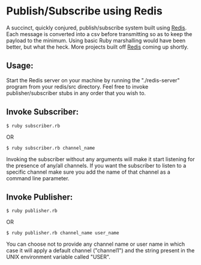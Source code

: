 Publish/Subscribe using Redis
=============================

A succinct, quickly conjured, publish/subscribe system built using [Redis](http://redis.io/). Each message is converted into a csv before transmitting so as to keep the payload to the minimum. Using basic Ruby marshalling would have been better, but what the heck. More projects built off [Redis](http://redis.io/) coming up shortly.

Usage:
------
Start the Redis server on your machine by running the "./redis-server" program from your redis/src directory. Feel free to invoke publisher/subscriber stubs in any order that you wish to.  

Invoke Subscriber:
------------------
	$ ruby subscriber.rb

OR

	$ ruby subscriber.rb channel_name
Invoking the subscriber without any arguments will make it start listening for the presence of any/all channels. If you want the subscriber to listen to a specific channel make sure you add the name of that channel as a command line parameter.

Invoke Publisher:
-----------------
	$ ruby publisher.rb 

OR

	$ ruby publisher.rb channel_name user_name
You can choose not to provide any channel name or user name in which case it will apply a default channel ("channel1") and the string present in the UNIX environment variable called "USER".
